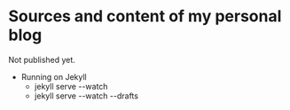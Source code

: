 Sources and content of my personal blog
====

Not published yet.

- Running on Jekyll
  - jekyll serve --watch
  - jekyll serve --watch --drafts

